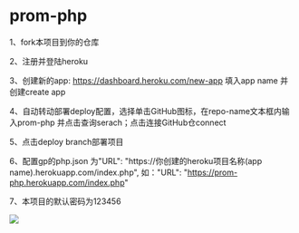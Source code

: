 # prom-php


1、fork本项目到你的仓库


2、注册并登陆heroku


3、创建新的app: https://dashboard.heroku.com/new-app 填入app name 并创建create app


4、自动转动部署deploy配置，选择单击GitHub图标，在repo-name文本框内输入prom-php 并点击查询serach；点击连接GitHub仓connect


5、点击deploy branch部署项目


6、配置gp的php.json 为"URL": "https://你创建的heroku项目名称(app name).herokuapp.com/index.php", 如："URL": "https://prom-php.herokuapp.com/index.php"


7、本项目的默认密码为123456


[![](https://www.herokucdn.com/deploy/button.png)](https://heroku.com/deploy?template=https://github.com/wpyok500/prom-php/tree/masetr)

